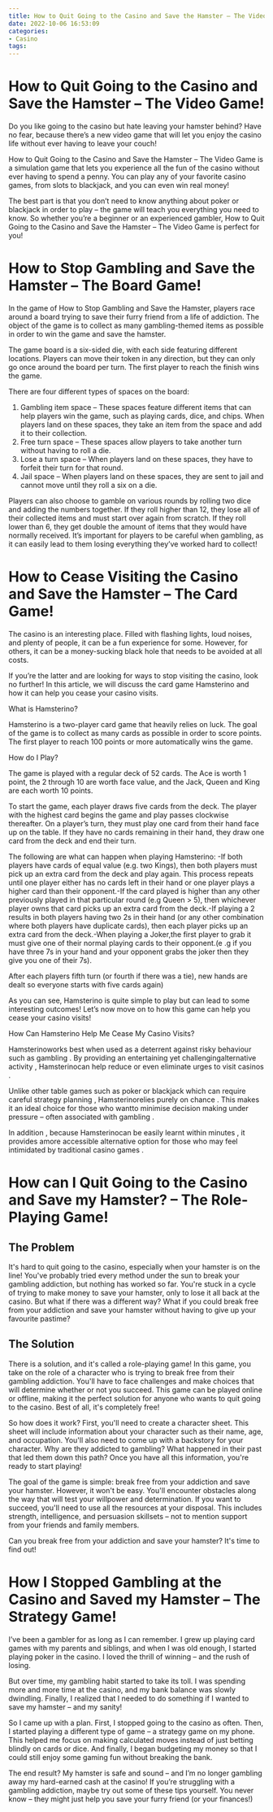 ```yaml
---
title: How to Quit Going to the Casino and Save the Hamster – The Video Game!
date: 2022-10-06 16:53:09
categories:
- Casino
tags:
---
```



#  How to Quit Going to the Casino and Save the Hamster – The Video Game!

Do you like going to the casino but hate leaving your hamster behind? Have no fear, because there’s a new video game that will let you enjoy the casino life without ever having to leave your couch!

How to Quit Going to the Casino and Save the Hamster – The Video Game is a simulation game that lets you experience all the fun of the casino without ever having to spend a penny. You can play any of your favorite casino games, from slots to blackjack, and you can even win real money!

The best part is that you don’t need to know anything about poker or blackjack in order to play – the game will teach you everything you need to know. So whether you’re a beginner or an experienced gambler, How to Quit Going to the Casino and Save the Hamster – The Video Game is perfect for you!

#  How to Stop Gambling and Save the Hamster – The Board Game!

In the game of How to Stop Gambling and Save the Hamster, players race around a board trying to save their furry friend from a life of addiction. The object of the game is to collect as many gambling-themed items as possible in order to win the game and save the hamster.

The game board is a six-sided die, with each side featuring different locations. Players can move their token in any direction, but they can only go once around the board per turn. The first player to reach the finish wins the game.

There are four different types of spaces on the board:

1. Gambling item space – These spaces feature different items that can help players win the game, such as playing cards, dice, and chips. When players land on these spaces, they take an item from the space and add it to their collection.
2. Free turn space – These spaces allow players to take another turn without having to roll a die.
3. Lose a turn space – When players land on these spaces, they have to forfeit their turn for that round.
4. Jail space – When players land on these spaces, they are sent to jail and cannot move until they roll a six on a die.

Players can also choose to gamble on various rounds by rolling two dice and adding the numbers together. If they roll higher than 12, they lose all of their collected items and must start over again from scratch. If they roll lower than 6, they get double the amount of items that they would have normally received. It’s important for players to be careful when gambling, as it can easily lead to them losing everything they’ve worked hard to collect!

#  How to Cease Visiting the Casino and Save the Hamster – The Card Game!

The casino is an interesting place. Filled with flashing lights, loud noises, and plenty of people, it can be a fun experience for some. However, for others, it can be a money-sucking black hole that needs to be avoided at all costs.

If you’re the latter and are looking for ways to stop visiting the casino, look no further! In this article, we will discuss the card game Hamsterino and how it can help you cease your casino visits.

What is Hamsterino?

Hamsterino is a two-player card game that heavily relies on luck. The goal of the game is to collect as many cards as possible in order to score points. The first player to reach 100 points or more automatically wins the game.

How do I Play?

The game is played with a regular deck of 52 cards. The Ace is worth 1 point, the 2 through 10 are worth face value, and the Jack, Queen and King are each worth 10 points.

To start the game, each player draws five cards from the deck. The player with the highest card begins the game and play passes clockwise thereafter. On a player’s turn, they must play one card from their hand face up on the table. If they have no cards remaining in their hand, they draw one card from the deck and end their turn.

The following are what can happen when playing Hamsterino:
-If both players have cards of equal value (e.g. two Kings), then both players must pick up an extra card from the deck and play again. This process repeats until one player either has no cards left in their hand or one player plays a higher card than their opponent.-If the card played is higher than any other previously played in that particular round (e.g Queen > 5), then whichever player owns that card picks up an extra card from the deck.-If playing a 2 results in both players having two 2s in their hand (or any other combination where both players have duplicate cards), then each player picks up an extra card from the deck.-When playing a Joker,the first player to grab it must give one of their normal playing cards to their opponent.(e .g if you have three 7s in your hand and your opponent grabs the joker then they give you one of their 7s).

After each players fifth turn (or fourth if there was a tie), new hands are dealt so everyone starts with five cards again)

As you can see, Hamsterino is quite simple to play but can lead to some interesting outcomes! Let’s now move on to how this game can help you cease your casino visits!

 How Can Hamsterino Help Me Cease My Casino Visits?

Hamsterinoworks best when used as a deterrent against risky behaviour such as gambling . By providing an entertaining yet challengingalternative activity , Hamsterinocan help reduce or even eliminate urges to visit casinos . 

Unlike other table games such as poker or blackjack which can require careful strategy planning , Hamsterinorelies purely on chance . This makes it an ideal choice for those who wantto minimise decision making under pressure – often associated with gambling . 

In addition , because Hamsterinocan be easily learnt within minutes , it provides amore accessible alternative option for those who may feel intimidated by traditional casino games .

#  How can I Quit Going to the Casino and Save my Hamster? – The Role-Playing Game!

## The Problem

It's hard to quit going to the casino, especially when your hamster is on the line! You've probably tried every method under the sun to break your gambling addiction, but nothing has worked so far. You're stuck in a cycle of trying to make money to save your hamster, only to lose it all back at the casino. But what if there was a different way? What if you could break free from your addiction and save your hamster without having to give up your favourite pastime?

## The Solution

There is a solution, and it's called a role-playing game! In this game, you take on the role of a character who is trying to break free from their gambling addiction. You'll have to face challenges and make choices that will determine whether or not you succeed. This game can be played online or offline, making it the perfect solution for anyone who wants to quit going to the casino. Best of all, it's completely free!

So how does it work? First, you'll need to create a character sheet. This sheet will include information about your character such as their name, age, and occupation. You'll also need to come up with a backstory for your character. Why are they addicted to gambling? What happened in their past that led them down this path? Once you have all this information, you're ready to start playing!

The goal of the game is simple: break free from your addiction and save your hamster. However, it won't be easy. You'll encounter obstacles along the way that will test your willpower and determination. If you want to succeed, you'll need to use all the resources at your disposal. This includes strength, intelligence, and persuasion skillsets – not to mention support from your friends and family members.

Can you break free from your addiction and save your hamster? It's time to find out!

#  How I Stopped Gambling at the Casino and Saved my Hamster – The Strategy Game!

I’ve been a gambler for as long as I can remember. I grew up playing card games with my parents and siblings, and when I was old enough, I started playing poker in the casino. I loved the thrill of winning – and the rush of losing.

But over time, my gambling habit started to take its toll. I was spending more and more time at the casino, and my bank balance was slowly dwindling. Finally, I realized that I needed to do something if I wanted to save my hamster – and my sanity!

So I came up with a plan. First, I stopped going to the casino as often. Then, I started playing a different type of game – a strategy game on my phone. This helped me focus on making calculated moves instead of just betting blindly on cards or dice. And finally, I began budgeting my money so that I could still enjoy some gaming fun without breaking the bank.

The end result? My hamster is safe and sound – and I’m no longer gambling away my hard-earned cash at the casino! If you’re struggling with a gambling addiction, maybe try out some of these tips yourself. You never know – they might just help you save your furry friend (or your finances!)